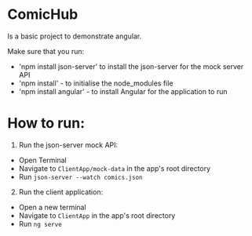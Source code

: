 # ComicHub
Is a basic project to demonstrate angular.

Make sure that you run:
* 'npm install json-server' to install the json-server for the mock server API
* 'npm install' - to initialise the node_modules file
* 'npm install angular' - to install Angular for the application to run
  
# How to run:

1. Run the json-server mock API:
  * Open Terminal
  * Navigate to `ClientApp/mock-data` in the app's root directory
  * Run `json-server --watch comics.json`
  
2. Run the client application:
  * Open a new terminal
  * Navigate to `ClientApp` in the app's root directory
  * Run `ng serve`
